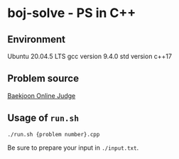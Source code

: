 
# boj-solve - PS in C++

## Environment

Ubuntu 20.04.5 LTS
gcc version 9.4.0
std version c++17

## Problem source

[Baekjoon Online Judge](https://www.acmicpc.net)

## Usage of `run.sh`

`./run.sh {problem number}.cpp`

Be sure to prepare your input in `./input.txt`.
